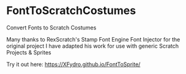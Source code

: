 # FontToScratchCostumes
Convert Fonts to Scratch Costumes

Many thanks to RexScratch's Stamp Font Engine Font Injector for the original project
I have adapted his work for use with generic Scratch Projects & Sprites

Try it out here: https://XFydro.github.io/FontToSprite/
